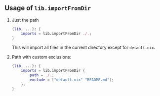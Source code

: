 ## Usage of `lib.importFromDir`

1. Just the path

   ```nix
   {lib, ...}: {
       imports = lib.importFromDir ./.;
   }
   ```

   This will import all files in the current directory except for `default.nix`.

2. Path with custom exclusions:

   ```nix
   {lib, ...}: {
       imports = lib.importFromDir {
           path = ./.;
           exclude = ["default.nix" "README.md"];
       };
   }
   ```
